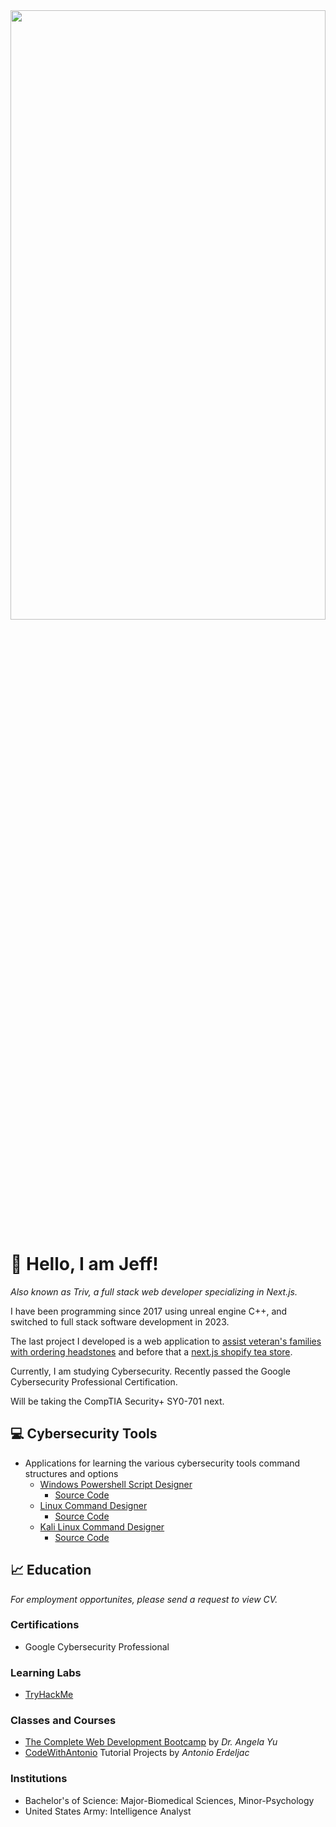 
<div id="header" align="center">
  <img src="https://github.com/Triv2/Triv2/assets/126743500/144fbd3d-2e07-4e03-8956-5275016e9994" width="100%" height="50%"/>
</div>

# :wave: Hello, I am Jeff! 

*Also known as Triv, a full stack web developer specializing in Next.js.*

<p>I have been programming since 2017 using unreal engine C++, and switched to full stack software development in 2023.</p>

The last project I developed is a web application to [assist veteran's families with ordering headstones](https://vets-weld.vercel.app/) and before that a [next.js shopify tea store](https://tea-shop-mu.vercel.app/).
 
<p> Currently, I am studying Cybersecurity. Recently passed the Google Cybersecurity Professional Certification. </p>
<p>Will be taking the CompTIA Security+ SY0-701 next.</p>

<!---[![TryHackMe](https://tryhackme-badges.s3.amazonaws.com/triviallore.png)](https://tryhackme.com/api/v2/badges/public-profile?userPublicId=3019780)--->
## :computer: Cybersecurity Tools
* Applications for learning the various cybersecurity tools command structures and options
  - [Windows Powershell Script Designer](https://powershell-script-ui.vercel.app)
    - [Source Code](https://github.com/Triv2/powershell-script-ui)
  - [Linux Command Designer](https://linux-cli-gui.vercel.app)
    - [Source Code](https://github.com/Triv2/linux-command-gui)
  - [Kali Linux Command Designer](https://kali-command-gui.vercel.app/)
    - [Source Code](https://github.com/Triv2/kali-command-gui)

## :chart_with_upwards_trend: Education
*For employment opportunites, please send a request to view CV.*


 ### Certifications
   - Google Cybersecurity Professional

 ### Learning Labs
   - [TryHackMe](https://tryhackme.com/p/triviallore)

 ### Classes and Courses
   - [The Complete Web Development Bootcamp](https://www.udemy.com/course/the-complete-web-development-bootcamp/) by *Dr. Angela Yu*
   - [CodeWithAntonio](https://www.codewithantonio.com/) Tutorial Projects by *Antonio Erdeljac*

### Institutions
   - Bachelor's of Science: Major-Biomedical Sciences, Minor-Psychology
   - United States Army: Intelligence Analyst




<!---[![Triv's GitHub stats](https://github-readme-stats.vercel.app/api?username=Triv2)](https://github.com/Triv2/github-readme-stats)
--->


<!---
Triv2/Triv2 is a ✨ special ✨ repository because its `README.md` (this file) appears on your GitHub profile.
You can click the Preview link to take a look at your changes.
--->

